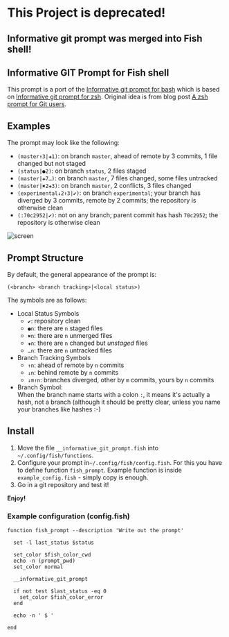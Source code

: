 
This Project is deprecated! 
=============

Informative git prompt was merged into Fish shell!
---------

Informative GIT Prompt for Fish shell
-----------

This prompt is a port of the [Informative git prompt for bash][1] which is based on [Informative git prompt for zsh][2].
Original idea is from blog post [A zsh prompt for Git users][3].

[1]: https://github.com/magicmonty/bash-git-prompt              "Informative git prompt for bash"
[2]: https://github.com/olivierverdier/zsh-git-prompt           "Informative git prompt for zsh"
[3]: http://sebastiancelis.com/2009/nov/16/zsh-prompt-git-users "A zsh prompt for Git users"

## Examples

The prompt may look like the following:

* ``(master↑3|✚1)``: on branch ``master``, ahead of remote by 3 commits, 1 file changed but not staged
* ``(status|●2)``: on branch ``status``, 2 files staged
* ``(master|✚7…)``: on branch ``master``, 7 files changed, some files untracked
* ``(master|✖2✚3)``: on branch ``master``, 2 conflicts, 3 files changed
* ``(experimental↓2↑3|✔)``: on branch ``experimental``; your branch has diverged by 3 commits, remote by 2 commits; the repository is otherwise clean
* ``(:70c2952|✔)``: not on any branch; parent commit has hash ``70c2952``; the repository is otherwise clean


![screen](https://raw.github.com/mariuszs/informative_git_prompt/master/shell.png)

##  Prompt Structure

By default, the general appearance of the prompt is:

    (<branch> <branch tracking>|<local status>)

The symbols are as follows:

- Local Status Symbols
  - ``✔``: repository clean
  - ``●n``: there are ``n`` staged files
  - ``✖n``: there are ``n`` unmerged files
  - ``✚n``: there are ``n`` changed but *unstaged* files
  - ``…n``: there are ``n`` untracked files
- Branch Tracking Symbols
  - ``↑n``: ahead of remote by ``n`` commits
  - ``↓n``: behind remote by ``n`` commits
  - ``↓m↑n``: branches diverged, other by ``m`` commits, yours by ``n`` commits
- Branch Symbol:<br />
  	When the branch name starts with a colon ``:``, it means it's actually a hash, not a branch (although it should be pretty clear, unless you name your branches like hashes :-)

## Install

1. Move the file ``__informative_git_prompt.fish`` into ``~/.config/fish/functions``.
1. Configure your prompt in``~/.config/fish/config.fish``. For this you have to define function ``fish_prompt``. Example function is inside
``example_config.fish`` - simply copy is enough.
1. Go in a git repository and test it!

**Enjoy!**

### Example configuration (config.fish)

    function fish_prompt --description 'Write out the prompt'

      set -l last_status $status

      set_color $fish_color_cwd
      echo -n (prompt_pwd)
      set_color normal

      __informative_git_prompt

      if not test $last_status -eq 0
        set_color $fish_color_error
      end

      echo -n ' $ '

    end
